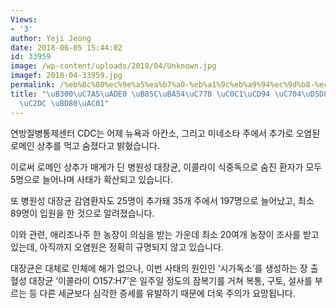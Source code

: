 ```yaml
---
Views:
- '3'
author: Yeji Jeong
date: 2018-06-05 15:44:02
id: 33959
image: /wp-content/uploads/2018/04/Unknown.jpg
imagef: 2018-04-33959.jpg
permalink: /%eb%8c%80%ec%9e%a5%ea%b7%a0-%eb%a1%9c%eb%a9%94%ec%9d%b8-%ec%83%81%ec%b6%94-%ec%9c%84%ed%97%98%ec%84%b1-%eb%8b%a4%ec%8b%9c-%eb%b6%80%ea%b0%81/
title: "\uB300\uC7A5\uADE0 \uB85C\uBA54\uC778 \uC0C1\uCD94 \uC704\uD5D8\uC131 \uB2E4\
  \uC2DC \uBD80\uAC01"
---
```


연방질병통제센터 CDC는 어제 뉴욕과 아칸소, 그리고 미네소타 주에서 추가로 오염된 로메인 상추를 먹고 숨졌다고 밝혔습니다.

이로써 로메인 상추가 매게가 딘 병원성 대장균, 이콜라이 식중독으로 숨진 환자가 모두 5명으로 늘어나며 사태가 확산되고 있습니다.

또 병원성 대장균 감염환자도 25명이 추가돼 35개 주에서 197명으로 늘어났고, 최소 89명이 입원을 한 것으로 알려졌습니다.

이와 관련, 애리조나주 한 농장이 의심을 받는 가운데 최소 20여개 농장이 조사를 받고 있는데, 아직까지 오염원은 정확히 규명되지 않고 있습니다.

대장균은 대체로 인체에 해가 없으나, 이번 사태의 원인인 ‘시가독소’를 생성하는 장 출혈성 대장균 ‘이콜라이 O157:H7’은 일주일 정도의 잠복기를 거쳐 복통, 구토, 설사를 부르는 등 다른 세균보다 심각한 증세를 유발하기 때문에 더욱 주의가 요망됩니다.